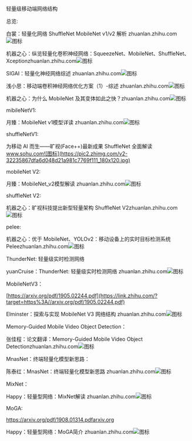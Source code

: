 
轻量级移动端网络结构


总览:

白裳：轻量化网络 ShuffleNet MobileNet v1/v2 解析 zhuanlan.zhihu.com![图标](https://pic3.zhimg.com/v2-70d9cef902c4efff32e4ff002cc2b5aa_180x120.jpg)

机器之心：纵览轻量化卷积神经网络：SqueezeNet、MobileNet、ShuffleNet、Xceptionzhuanlan.zhihu.com![图标](https://pic3.zhimg.com/v2-f566b0694017e0ee7b086c9a77a62b72_180x120.jpg)

SIGAI：轻量化神经网络综述 zhuanlan.zhihu.com![图标](https://pic2.zhimg.com/v2-9d62ab78650a003143d2505225db2149_180x120.jpg)

浅小思：移动端卷积神经网络优化方案（1）-综述 zhuanlan.zhihu.com![图标](https://pic2.zhimg.com/v2-98a8ceb2dfdb6ca1763e1a44cb7200a1_180x120.jpg)

机器之心：为什么 MobileNet 及其变体如此之快？zhuanlan.zhihu.com![图标](https://pic1.zhimg.com/v2-b88962c4e571df5281cb4d7627e146d0_180x120.jpg)

mibileNetV1:

月臻：MobileNet v1模型详读 zhuanlan.zhihu.com![图标](https://zhstatic.zhihu.com/assets/zhihu/editor/zhihu-card-default.svg)



shuffleNetV1:

为移动 AI 而生——旷视(Face++)最新成果 ShuffleNet 全面解读 www.sohu.com![图标](https://pic2.zhimg.com/v2-32235867dfa6d048d21a981c7769f111_180x120.jpg)



mobileNet V2:

月臻：MobileNet_v2模型解读 zhuanlan.zhihu.com![图标](https://zhstatic.zhihu.com/assets/zhihu/editor/zhihu-card-default.svg)

shuffleNet V2:

机器之心：旷视科技提出新型轻量架构 ShuffleNet V2zhuanlan.zhihu.com![图标](https://pic2.zhimg.com/v2-4a1246c0caaf89a2933639722b357301_ipico.jpg)



pelee:

机器之心：优于 MobileNet、YOLOv2：移动设备上的实时目标检测系统 Peleezhuanlan.zhihu.com![图标](https://pic4.zhimg.com/v2-b0aff814f2850edd0ffc0739e759732b_180x120.jpg)



ThunderNet: 轻量级实时检测网络

yuanCruise：ThunderNet: 轻量级实时检测网络 zhuanlan.zhihu.com![图标](https://pic3.zhimg.com/v2-d33e8fbf43ab3aab6f871ac886c4b576_180x120.jpg)

MobileNetV3：

[https://arxiv.org/pdf/1905.02244.pdf](https://link.zhihu.com/?target=https%3A//arxiv.org/pdf/1905.02244.pdf)

Elminster：探索与实现 MobileNet V3 网络结构 zhuanlan.zhihu.com![图标](https://pic1.zhimg.com/v2-4cc46a5fac75a2c78fc0782e8c8e3dd0_180x120.jpg)

Memory-Guided Mobile Video Object Detection：

张佳程：论文翻译：Memory-Guided Mobile Video Object Detectionzhuanlan.zhihu.com![图标](https://pic1.zhimg.com/v2-a2588029a84c558ea33acd56d3961d38_180x120.jpg)

MnasNet：终端轻量化模型新思路：

陈泰红：MnasNet：终端轻量化模型新思路 zhuanlan.zhihu.com![图标](https://zhstatic.zhihu.com/assets/zhihu/editor/zhihu-card-default.svg)

MixNet：

Happy：轻量型网络：MixNet解读 zhuanlan.zhihu.com![图标](https://pic4.zhimg.com/v2-a69051de3c7dfafe57f194e09e00b5b7_180x120.jpg)

MoGA:

https://arxiv.org/pdf/1908.01314.pdfarxiv.org

Happy：轻量型网络：MoGA简介 zhuanlan.zhihu.com![图标](https://pic4.zhimg.com/v2-00351b4fd1708505068966c1b725145b_180x120.jpg)
